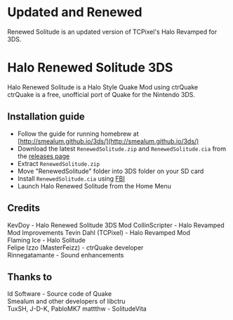 # Updated and Renewed
Renewed Solitude is an updated version of TCPixel's Halo Revamped for 3DS.

# Halo Renewed Solitude 3DS
Halo Renewed Solitude is a Halo Style Quake Mod using ctrQuake  
ctrQuake is a free, unofficial port of Quake for the Nintendo 3DS.  

## Installation guide
- Follow the guide for running homebrew at [http://smealum.github.io/3ds/](http://smealum.github.io/3ds/)
- Download the latest `RenewedSolitude.zip` and `RenewedSolitude.cia` from the [releases page](https://github.com/KevDoy/RenewedSolitude3DS/releases)
- Extract `RenewedSolitude.zip`
- Move "RenewedSolitude" folder into 3DS folder on your SD card
- Install `RenewedSolitude.cia` using [FBI](https://github.com/Steveice10/FBI/releases)
- Launch Halo Renewed Solitude from the Home Menu

<!--
## Default keybinds
- L Trigger: Jump
- R Trigger: Shoot
- Dpad Up: Next Weapon
- Dpad Down: Previous Weapon
- ABXY: Camera controls
- CirclePad: Movement
- C-Button: Camera controls (N3DS only)

## TODO List
- [ ] Better input handling
- [x] Networking
- [ ] Hardware rendering
- [x] Better sound processing ( Thanks to Rinnegatamante )
-->
## Credits
KevDoy - Halo Renewed Solitude 3DS Mod
CollinScripter - Halo Revamped Mod Improvements
Tevin Dahl (TCPixel) - Halo Revamped Mod  
Flaming Ice - Halo Solitude  
Felipe Izzo (MasterFeizz) - ctrQuake developer  
Rinnegatamante - Sound enhancements  
## Thanks to
Id Software - Source code of Quake  
Smealum and other developers of libctru  
TuxSH, J-D-K, PabloMK7
mattthw - SolitudeVita
